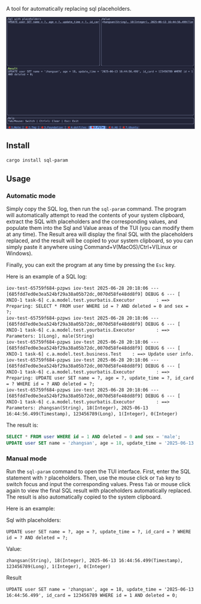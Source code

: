 A tool for automatically replacing sql placeholders.

![demo](img/demo.png)

## Install

```bash
cargo install sql-param
```

## Usage

### Automatic mode

Simply copy the SQL log, then run the `sql-param` command. The program will automatically attempt to read the contents
of your system clipboard, extract the SQL with placeholders and the corresponding values, and populate them into the Sql
and Value areas of the TUI (you can modify them at any time). The Result area will display the final SQL with the
placeholders replaced, and the result will be copied to your system clipboard, so you can simply paste it anywhere using
Command+V(MacOS)/Ctrl+V(Linux or Windows).

Finally, you can exit the program at any time by pressing the `Esc` key.

Here is an example of a SQL log:

```log
iov-test-65759f684-pzpws iov-test 2025-06-28 20:18:06 --- [685fdd7ed0e3ea524bf29a38a05b72dc,0070d58fe48dd8f9] DEBUG 6 --- [  XNIO-1 task-6] c.a.model.test.yourbatis.Executor        : ==>  Preparing: SELECT * FROM user WHERE id = ? AND deleted = 0 and sex = ?;
iov-test-65759f684-pzpws iov-test 2025-06-28 20:18:06 --- [685fdd7ed0e3ea524bf29a38a05b72dc,0070d58fe48dd8f9] DEBUG 6 --- [  XNIO-1 task-6] c.a.model.test.yourbatis.Executor        : ==> Parameters: 1(Long), male(String)
iov-test-65759f684-pzpws iov-test 2025-06-28 20:18:06 --- [685fdd7ed0e3ea524bf29a38a05b72dc,0070d58fe48dd8f9] DEBUG 6 --- [  XNIO-1 task-6] c.a.model.test.business.Test    : ==> Update user info.
iov-test-65759f684-pzpws iov-test 2025-06-28 20:18:06 --- [685fdd7ed0e3ea524bf29a38a05b72dc,0070d58fe48dd8f9] DEBUG 6 --- [  XNIO-1 task-6] c.a.model.test.yourbatis.Executor        : ==>  Preparing: UPDATE user SET name = ?, age = ?, update_time = ?, id_card = ? WHERE id = ? AND deleted = ?;
iov-test-65759f684-pzpws iov-test 2025-06-28 20:18:06 --- [685fdd7ed0e3ea524bf29a38a05b72dc,0070d58fe48dd8f9] DEBUG 6 --- [  XNIO-1 task-6] c.a.model.test.yourbatis.Executor        : ==> Parameters: zhangsan(String), 18(Integer), 2025-06-13 16:44:56.499(Timestamp), 123456789(Long), 1(Integer), 0(Integer)
```

The result is:

```sql
SELECT * FROM user WHERE id = 1 AND deleted = 0 and sex = 'male';
UPDATE user SET name = 'zhangsan', age = 18, update_time = '2025-06-13 16:44:56.499', id_card = 123456789 WHERE id = 1 AND deleted = 0;
```

### Manual mode

Run the `sql-param` command to open the TUI interface.
First, enter the SQL statement with `?` placeholders. Then, use the mouse click or `Tab` key to switch focus and input
the corresponding values. Press `Tab` or mouse click again to view the final SQL result with placeholders automatically
replaced. The result is also automatically copied to the system clipboard.

Here is an example:

Sql with placeholders:

```code
UPDATE user SET name = ?, age = ?, update_time = ?, id_card = ? WHERE id = ? AND deleted = ?;
```

Value:

```code
zhangsan(String), 18(Integer), 2025-06-13 16:44:56.499(Timestamp), 123456789(Long), 1(Integer), 0(Integer)
```

Result

```code
UPDATE user SET name = 'zhangsan', age = 18, update_time = '2025-06-13 16:44:56.499', id_card = 123456789 WHERE id = 1 AND deleted = 0;
```